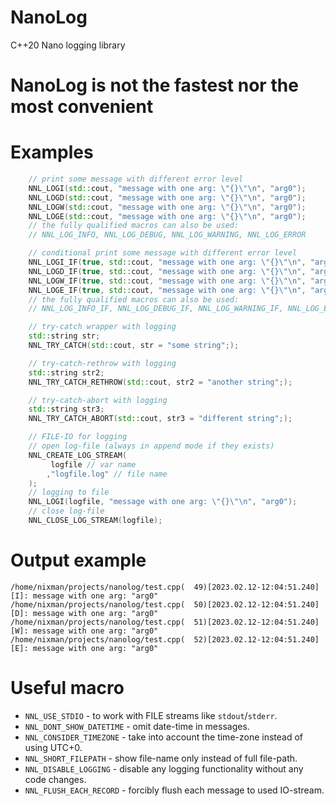 # NanoLog
C++20 Nano logging library

# NanoLog is not the fastest nor the most convenient

# Examples

```cpp
    // print some message with different error level
    NNL_LOGI(std::cout, "message with one arg: \"{}\"\n", "arg0");
    NNL_LOGD(std::cout, "message with one arg: \"{}\"\n", "arg0");
    NNL_LOGW(std::cout, "message with one arg: \"{}\"\n", "arg0");
    NNL_LOGE(std::cout, "message with one arg: \"{}\"\n", "arg0");
    // the fully qualified macros can also be used:
    // NNL_LOG_INFO, NNL_LOG_DEBUG, NNL_LOG_WARNING, NNL_LOG_ERROR

    // conditional print some message with different error level
    NNL_LOGI_IF(true, std::cout, "message with one arg: \"{}\"\n", "arg0");
    NNL_LOGD_IF(true, std::cout, "message with one arg: \"{}\"\n", "arg0");
    NNL_LOGW_IF(true, std::cout, "message with one arg: \"{}\"\n", "arg0");
    NNL_LOGE_IF(true, std::cout, "message with one arg: \"{}\"\n", "arg0");
    // the fully qualified macros can also be used:
    // NNL_LOG_INFO_IF, NNL_LOG_DEBUG_IF, NNL_LOG_WARNING_IF, NNL_LOG_ERROR_IF

    // try-catch wrapper with logging
    std::string str;
    NNL_TRY_CATCH(std::cout, str = "some string";);

    // try-catch-rethrow with logging
    std::string str2;
    NNL_TRY_CATCH_RETHROW(std::cout, str2 = "another string";);

    // try-catch-abort with logging
    std::string str3;
    NNL_TRY_CATCH_ABORT(std::cout, str3 = "different string";);

    // FILE-IO for logging
    // open log-file (always in append mode if they exists)
    NNL_CREATE_LOG_STREAM(
         logfile // var name
        ,"logfile.log" // file name
    );
    // logging to file
    NNL_LOGI(logfile, "message with one arg: \"{}\"\n", "arg0");
    // close log-file
    NNL_CLOSE_LOG_STREAM(logfile);
```
# Output example
```
/home/nixman/projects/nanolog/test.cpp(  49)[2023.02.12-12:04:51.240][I]: message with one arg: "arg0"
/home/nixman/projects/nanolog/test.cpp(  50)[2023.02.12-12:04:51.240][D]: message with one arg: "arg0"
/home/nixman/projects/nanolog/test.cpp(  51)[2023.02.12-12:04:51.240][W]: message with one arg: "arg0"
/home/nixman/projects/nanolog/test.cpp(  52)[2023.02.12-12:04:51.240][E]: message with one arg: "arg0"
```

# Useful macro
 - `NNL_USE_STDIO` - to work with FILE streams like `stdout`/`stderr`.
 - `NNL_DONT_SHOW_DATETIME` - omit date-time in messages.
 - `NNL_CONSIDER_TIMEZONE` - take into account the time-zone instead of using UTC+0.
 - `NNL_SHORT_FILEPATH` - show file-name only instead of full file-path.
 - `NNL_DISABLE_LOGGING` - disable any logging functionality without any code changes.
 - `NNL_FLUSH_EACH_RECORD` - forcibly flush each message to used IO-stream.
